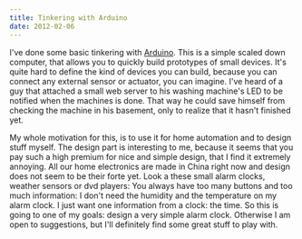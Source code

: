 ```yaml
---
title: Tinkering with Arduino
date: 2012-02-06
---
```

I've done some basic tinkering with <a href="http://www.arduino.cc" title="Arduino Homepage">Arduino</a>. This is a simple scaled down computer, that allows you to quickly build prototypes of small devices. It's quite hard to define the kind of devices you can build, because you can connect any external sensor or actuator, you can imagine. I've heard of a guy that attached a small web server to his washing machine's LED to be notified when the machines is done. That way he could save himself from checking the machine in his basement, only to realize that it hasn't finished yet.

My whole motivation for this, is to use it for home automation and to design stuff myself. The design part is interesting to me, because it seems that you pay such a high premium for nice and simple design, that I find it extremely annoying. All our home electronics are made in China right now and design does not seem to be their forte yet. Look a these small alarm clocks, weather sensors or dvd players: You always have too many buttons and too much information: I don't need the humidity and the temperature on my alarm clock. I just want one information from a clock: the time. So this is going to one of my goals: design a very simple alarm clock. Otherwise I am open to suggestions, but I'll definitely find some great stuff to play with.
